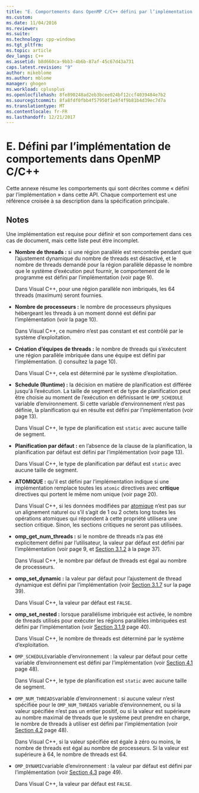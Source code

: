 ```yaml
---
title: "E. Comportements dans OpenMP C/C++ défini par l’implémentation | Documents Microsoft"
ms.custom: 
ms.date: 11/04/2016
ms.reviewer: 
ms.suite: 
ms.technology: cpp-windows
ms.tgt_pltfrm: 
ms.topic: article
dev_langs: C++
ms.assetid: b8d660ca-9bb3-4b6b-87af-45c67d43a731
caps.latest.revision: "9"
author: mikeblome
ms.author: mblome
manager: ghogen
ms.workload: cplusplus
ms.openlocfilehash: 8fe890248ad2eb3bcee024bf12ccf4039484e7b2
ms.sourcegitcommit: 8fa8fdf0fbb4f57950f1e8f4f9b81b4d39ec7d7a
ms.translationtype: MT
ms.contentlocale: fr-FR
ms.lasthandoff: 12/21/2017
---
```

# <a name="e-implementation-defined-behaviors-in-openmp-cc"></a>E. Défini par l’implémentation de comportements dans OpenMP C/C++
Cette annexe résume les comportements qui sont décrites comme « défini par l’implémentation » dans cette API.  Chaque comportement est une référence croisée à sa description dans la spécification principale.  
  
## <a name="remarks"></a>Notes  
 Une implémentation est requise pour définir et son comportement dans ces cas de document, mais cette liste peut être incomplet.  
  
-   **Nombre de threads :** si une région parallèle est rencontrée pendant que l’ajustement dynamique du nombre de threads est désactivé, et le nombre de threads demandé pour la région parallèle dépasse le nombre que le système d’exécution peut fournir, le comportement de le programme est défini par l’implémentation (voir page 9).  
  
     Dans Visual C++, pour une région parallèle non imbriqués, les 64 threads (maximum) seront fournies.  
  
-   **Nombre de processeurs :** le nombre de processeurs physiques hébergeant les threads à un moment donné est défini par l’implémentation (voir la page 10).  
  
     Dans Visual C++, ce numéro n’est pas constant et est contrôlé par le système d’exploitation.  
  
-   **Création d’équipes de threads :** le nombre de threads qui s’exécutent une région parallèle imbriquée dans une équipe est défini par l’implémentation. () consultez la page 10).  
  
     Dans Visual C++, cela est déterminé par le système d’exploitation.  
  
-   **Schedule (Runtime) :** la décision en matière de planification est différée jusqu'à l’exécution. La taille de segment et de type de planification peut être choisie au moment de l’exécution en définissant le `OMP_SCHEDULE` variable d’environnement. Si cette variable d’environnement n’est pas définie, la planification qui en résulte est défini par l’implémentation (voir page 13).  
  
     Dans Visual C++, le type de planification est `static` avec aucune taille de segment.  
  
-   **Planification par défaut :** en l’absence de la clause de la planification, la planification par défaut est défini par l’implémentation (voir page 13).  
  
     Dans Visual C++, le type de planification par défaut est `static` avec aucune taille de segment.  
  
-   **ATOMIQUE :** qu’il est défini par l’implémentation indique si une implémentation remplace toutes les `atomic` directives avec **critique** directives qui portent le même nom unique (voir page 20).  
  
     Dans Visual C++, si les données modifiées par [atomique](../../parallel/openmp/reference/atomic.md) n’est pas sur un alignement naturel ou s’il s’agit de 1 ou 2 octets long toutes les opérations atomiques qui répondent à cette propriété utilisera une section critique. Sinon, les sections critiques ne seront pas utilisées.  
  
-   **omp_get_num_threads :** si le nombre de threads n’a pas été explicitement défini par l’utilisateur, la valeur par défaut est défini par l’implémentation (voir page 9, et [Section 3.1.2](../../parallel/openmp/3-1-2-omp-get-num-threads-function.md) à la page 37).  
  
     Dans Visual C++, le nombre par défaut de threads est égal au nombre de processeurs.  
  
-   **omp_set_dynamic :** la valeur par défaut pour l’ajustement de thread dynamique est défini par l’implémentation (voir [Section 3.1.7](../../parallel/openmp/3-1-7-omp-set-dynamic-function.md) sur la page 39).  
  
     Dans Visual C++, la valeur par défaut est `FALSE`.  
  
-   **omp_set_nested :** lorsque parallélisme imbriquée est activée, le nombre de threads utilisés pour exécuter les régions parallèles imbriquées est défini par l’implémentation (voir [Section 3.1.9](../../parallel/openmp/3-1-9-omp-set-nested-function.md) page 40).  
  
     Dans Visual C++, le nombre de threads est déterminé par le système d’exploitation.  
  
-   `OMP_SCHEDULE`variable d’environnement : la valeur par défaut pour cette variable d’environnement est défini par l’implémentation (voir [Section 4.1](../../parallel/openmp/4-1-omp-schedule.md) page 48).  
  
     Dans Visual C++, le type de planification est `static` avec aucune taille de segment.  
  
-   `OMP_NUM_THREADS`variable d’environnement : si aucune valeur n’est spécifiée pour le `OMP_NUM_THREADS` variable d’environnement, ou si la valeur spécifiée n’est pas un entier positif, ou si la valeur est supérieure au nombre maximal de threads que le système peut prendre en charge, le nombre de threads à utiliser est défini par l’implémentation (voir [Section 4.2](../../parallel/openmp/4-2-omp-num-threads.md) page 48).  
  
     Dans Visual C++, si la valeur spécifiée est égale à zéro ou moins, le nombre de threads est égal au nombre de processeurs.  Si la valeur est supérieure à 64, le nombre de threads est 64.  
  
-   `OMP_DYNAMIC`variable d’environnement : la valeur par défaut est défini par l’implémentation (voir [Section 4.3](../../parallel/openmp/4-3-omp-dynamic.md) page 49).  
  
     Dans Visual C++, la valeur par défaut est `FALSE`.